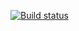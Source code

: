 [![Build status](https://ci.appveyor.com/api/projects/status/3n8a2pfh0r5bntwd?svg=true)](https://ci.appveyor.com/project/KirillKazakoff/trello)